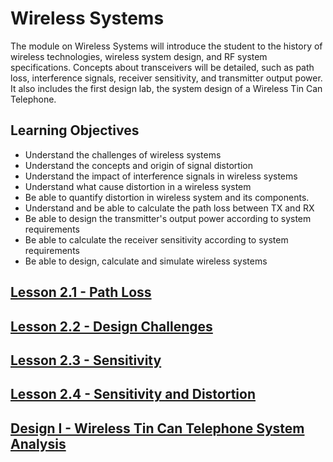 # Wireless Systems

The module on Wireless Systems will introduce the student to the history of wireless technologies, wireless system design, and RF system specifications. Concepts about transceivers will be detailed, such as path loss, interference signals, receiver sensitivity, and transmitter output power. It also includes the first design lab, the system design of a Wireless Tin Can Telephone.

## Learning Objectives

- Understand the challenges of wireless systems
- Understand the concepts and origin of signal distortion
- Understand the impact of interference signals in wireless systems
- Understand what cause distortion in a wireless system
- Be able to quantify distortion in wireless system and its components.
- Understand and be able to calculate the path loss between TX and RX
- Be able to design the transmitter's output power according to system requirements
- Be able to calculate the receiver sensitivity according to system requirements
- Be able to design, calculate and simulate wireless systems

## [Lesson 2.1 - Path Loss](2.1)

## [Lesson 2.2 - Design Challenges](2.2)

## [Lesson 2.3 - Sensitivity](2.3)

## [Lesson 2.4 - Sensitivity and Distortion](2.4)

## [Design I - Wireless Tin Can Telephone System Analysis](Degign%20I)
